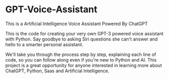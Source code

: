 # GPT-Voice-Assistant
This is a Artificial Intelligence Voice Assistant Powered By ChatGPT 

This is the code for creating your very own GPT-3 powered voice assistant with Python. Say goodbye to asking Siri questions she can't answer and hello to a smarter personal assistant.

We'll take you through the process step by step, explaining each line of code, so you can follow along even if you're new to Python and AI. This project is a great opportunity for anyone interested in learning more about ChatGPT, Python, Saas and Artificial Intelligence.
